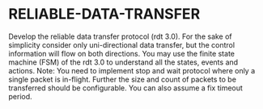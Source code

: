 # RELIABLE-DATA-TRANSFER

Develop the reliable data transfer protocol (rdt 3.0). For the sake of simplicity consider only uni-directional data
transfer, but the control information will flow on both directions. You may use the finite state machine (FSM) of the rdt
3.0 to understand all the states, events and actions.
Note:
You need to implement stop and wait protocol where only a single packet is in-flight. Further the size and count of
packets to be transferred should be configurable. You can also assume a fix timeout period.
